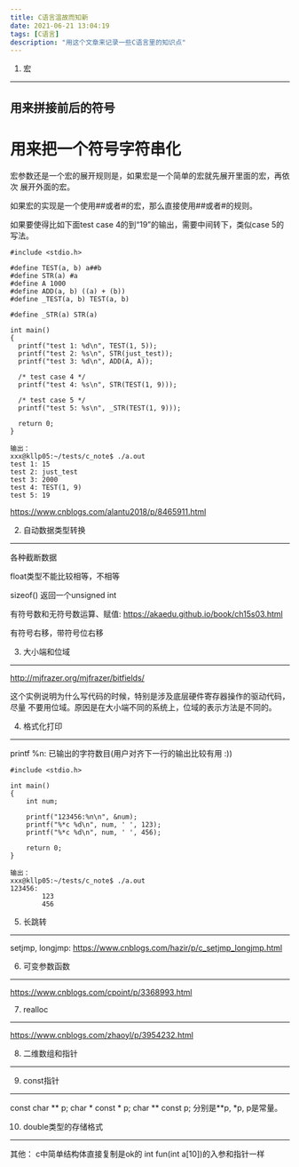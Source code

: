 ```yaml
---
title: C语言温故而知新
date: 2021-06-21 13:04:19
tags: [C语言]
description: "用这个文章来记录一些C语言里的知识点"
---
```

1. 宏
-----

  ## 用来拼接前后的符号
  # 用来把一个符号字符串化
  
  宏参数还是一个宏的展开规则是，如果宏是一个简单的宏就先展开里面的宏，再依次
  展开外面的宏。
 
  如果宏的实现是一个使用##或者#的宏，那么直接使用##或者#的规则。

  如果要使得比如下面test case 4的到“19”的输出，需要中间转下，类似case 5的写法。
  ```
#include <stdio.h>

#define TEST(a, b) a##b
#define STR(a) #a 
#define A 1000
#define ADD(a, b) ((a) + (b))
#define _TEST(a, b) TEST(a, b)

#define _STR(a) STR(a)

int main()
{
	printf("test 1: %d\n", TEST(1, 5));
	printf("test 2: %s\n", STR(just_test));
	printf("test 3: %d\n", ADD(A, A));

	/* test case 4 */
	printf("test 4: %s\n", STR(TEST(1, 9)));

	/* test case 5 */
	printf("test 5: %s\n", _STR(TEST(1, 9)));

	return 0;
}

输出：
xxx@kllp05:~/tests/c_note$ ./a.out 
test 1: 15
test 2: just_test
test 3: 2000
test 4: TEST(1, 9)
test 5: 19
  ```
  https://www.cnblogs.com/alantu2018/p/8465911.html

2. 自动数据类型转换
-------------------

  各种截断数据

  float类型不能比较相等，不相等

  sizeof() 返回一个unsigned int

  有符号数和无符号数运算、赋值: https://akaedu.github.io/book/ch15s03.html

  有符号右移，带符号位右移

3. 大小端和位域
---------------

  http://mjfrazer.org/mjfrazer/bitfields/

  这个实例说明为什么写代码的时候，特别是涉及底层硬件寄存器操作的驱动代码，尽量
  不要用位域。原因是在大小端不同的系统上，位域的表示方法是不同的。

4. 格式化打印
-------------

  printf %n: 已输出的字符数目(用户对齐下一行的输出比较有用 :))
```
#include <stdio.h>

int main()
{
	int num;

	printf("123456:%n\n", &num);
	printf("%*c %d\n", num, ' ', 123);
	printf("%*c %d\n", num, ' ', 456);

	return 0;
}

输出：
xxx@kllp05:~/tests/c_note$ ./a.out 
123456:
        123
        456
```

5. 长跳转
---------

  setjmp, longjmp: https://www.cnblogs.com/hazir/p/c_setjmp_longjmp.html

6. 可变参数函数
---------------

  https://www.cnblogs.com/cpoint/p/3368993.html

7. realloc
----------

  https://www.cnblogs.com/zhaoyl/p/3954232.html

8. 二维数组和指针
-----------------

9. const指针
------------

  const char ** p; char * const * p; char ** const p;
  分别是**p, *p, p是常量。

10. double类型的存储格式
------------------------

其他：
  c中简单结构体直接复制是ok的
  int fun(int a[10])的入参和指针一样
